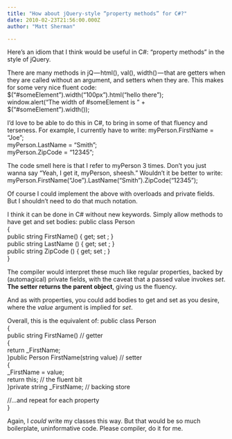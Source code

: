 ```yaml
---
title: "How about jQuery-style “property methods” for C#?"
date: 2010-02-23T21:56:00.000Z
author: "Matt Sherman"

---
```


Here’s an idiom that I think would be useful in C#: “property methods” in the style of jQuery.

There are many methods in jQ — html(), val(), width() — that are getters when they are called without an argument, and setters when they are. This makes for some very nice fluent code:
$(“#someElement”).width(“100px”).html(“hello there”);   
window.alert(“The width of #someElement is ” + $(“#someElement”).width());

I’d love to be able to do this in C#, to bring in some of that fluency and terseness. For example, I currently have to write:
myPerson.FirstName = “Joe”;   
myPerson.LastName = “Smith”;   
myPerson.ZipCode = “12345”;

The code smell here is that I refer to myPerson 3 times. Don’t you just wanna say “Yeah, I get it, myPerson, sheesh.” Wouldn’t it be better to write:
myPerson.FirstName(“Joe”).LastName(“Smith”).ZipCode(“12345”);

Of course I could implement the above with overloads and private fields. But I shouldn’t need to do that much notation.

I think it can be done in C# without new keywords. Simply allow methods to have get and set bodies:
public class Person   
{   
public string FirstName() { get; set ; }   
public string LastName () { get; set ; }   
public string ZipCode () { get; set ; }   
}

The compiler would interpret these much like regular properties, backed by (automagical) private fields, with the caveat that a passed value invokes _set_. **The setter returns the parent object**, giving us the fluency.

And as with properties, you could add bodies to get and set as you desire, where the _value_ argument is implied for _set_.

Overall, this is the equivalent of:
public class Person   
{   
public string FirstName() // getter   
{   
 return _FirstName;   
}public Person FirstName(string value) // setter   
{   
 _FirstName = value;   
 return this; // the fluent bit   
}private string _FirstName; // backing store   
   
//…and repeat for each property   
}

Again, I _could_ write my classes this way. But that would be so much boilerplate, uninformative code. Please compiler, do it for me.

